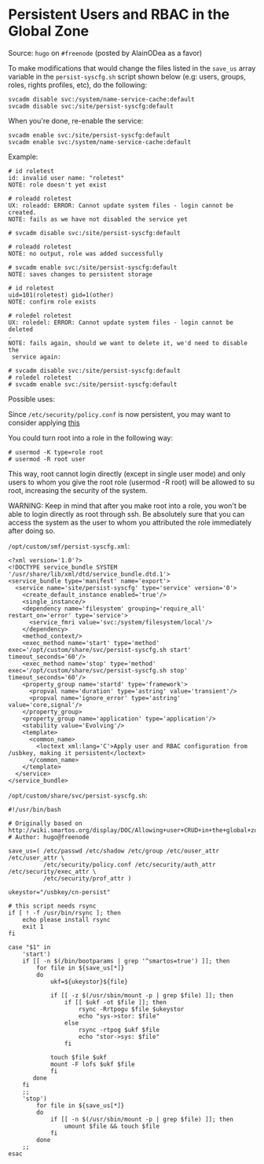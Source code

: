 # Persistent Users and RBAC in the Global Zone

Source: `hugo` on `#freenode` (posted by AlainODea as a favor)

To make modifications that would change the files listed in the `save_us`
array variable in the `persist-syscfg.sh` script shown below
(e.g: users, groups, roles, rights profiles, etc), do the following:

    svcadm disable svc:/system/name-service-cache:default
    svcadm disable svc:/site/persist-syscfg:default

When you're done, re-enable the service:

    svcadm enable svc:/site/persist-syscfg:default
    svcadm enable svc:/system/name-service-cache:default

Example:

    # id roletest
    id: invalid user name: "roletest"
    NOTE: role doesn't yet exist
    
    # roleadd roletest
    UX: roleadd: ERROR: Cannot update system files - login cannot be created.
    NOTE: fails as we have not disabled the service yet
    
    # svcadm disable svc:/site/persist-syscfg:default
    
    # roleadd roletest
    NOTE: no output, role was added successfully
    
    # svcadm enable svc:/site/persist-syscfg:default
    NOTE: saves changes to persistent storage
    
    # id roletest
    uid=101(roletest) gid=1(other)
    NOTE: confirm role exists
    
    # roledel roletest
    UX: roledel: ERROR: Cannot update system files - login cannot be deleted
    .
    NOTE: fails again, should we want to delete it, we'd need to disable the
     service again:
    
    # svcadm disable svc:/site/persist-syscfg:default
    # roledel roletest
    # svcadm enable svc:/site/persist-syscfg:default

Possible uses:

Since `/etc/security/policy.conf` is now persistent, you may want to
consider applying [this](http://wiki.smartos.org/display/DOC/Hide+processes+and+connections+from+unprivileged+users+on+the+system)

You could turn root into a role in the following way:

    # usermod -K type=role root
    # usermod -R root user

This way, root cannot login directly (except in single user mode) and
only users to whom you give the root role (usermod -R root) will be
allowed to su root, increasing the security of the system.

WARNING: Keep in mind that after you make root into a role, you won't be
able to login directly as root through ssh. Be absolutely sure that you
can access the system as the user
to whom you attributed the role immediately after doing so.

`/opt/custom/smf/persist-syscfg.xml`:
<!-- markdownlint-disable line-length -->

    <?xml version='1.0'?>
    <!DOCTYPE service_bundle SYSTEM '/usr/share/lib/xml/dtd/service_bundle.dtd.1'>
    <service_bundle type='manifest' name='export'>
      <service name='site/persist-syscfg' type='service' version='0'>
        <create_default_instance enabled='true'/>
        <single_instance/>
        <dependency name='filesystem' grouping='require_all' restart_on='error' type='service'>
          <service_fmri value='svc:/system/filesystem/local'/>
        </dependency>
        <method_context/>
        <exec_method name='start' type='method' exec='/opt/custom/share/svc/persist-syscfg.sh start' timeout_seconds='60'/>
        <exec_method name='stop' type='method' exec='/opt/custom/share/svc/persist-syscfg.sh stop' timeout_seconds='60'/>
        <property_group name='startd' type='framework'>
          <propval name='duration' type='astring' value='transient'/>
          <propval name='ignore_error' type='astring' value='core,signal'/>
        </property_group>
        <property_group name='application' type='application'/>
        <stability value='Evolving'/>
        <template>
          <common_name>
            <loctext xml:lang='C'>Apply user and RBAC configuration from /usbkey, making it persistent</loctext>
          </common_name>
        </template>
      </service>
    </service_bundle>

<!-- markdownlint-enable line-length -->

`/opt/custom/share/svc/persist-syscfg.sh`:
<!-- markdownlint-disable line-length -->

    #!/usr/bin/bash
    
    # Originally based on http://wiki.smartos.org/display/DOC/Allowing+user+CRUD+in+the+global+zone
    # Author: hugo@freenode
    
    save_us=( /etc/passwd /etc/shadow /etc/group /etc/ouser_attr /etc/user_attr \
              /etc/security/policy.conf /etc/security/auth_attr /etc/security/exec_attr \
              /etc/security/prof_attr )
    
    ukeystor="/usbkey/cn-persist"
    
    # this script needs rsync
    if [ ! -f /usr/bin/rsync ]; then
        echo please install rsync
        exit 1
    fi
    
    case "$1" in
        'start')
        if [[ -n $(/bin/bootparams | grep '^smartos=true') ]]; then
            for file in ${save_us[*]}
            do
                ukf=${ukeystor}${file}
    
                if [[ -z $(/usr/sbin/mount -p | grep $file) ]]; then
                    if [[ $ukf -ot $file ]]; then
                        rsync -Rrtpogu $file $ukeystor
                        echo "sys->stor: $file"
                    else
                        rsync -rtpog $ukf $file
                        echo "stor->sys: $file"
                    fi
    
                touch $file $ukf
                mount -F lofs $ukf $file
                fi
           done
        fi
        ;;
        'stop')
            for file in ${save_us[*]}
            do
                if [[ -n $(/usr/sbin/mount -p | grep $file) ]]; then
                    umount $file && touch $file
                fi
            done
        ;;
    esac

<!-- markdownlint-enable line-length -->
